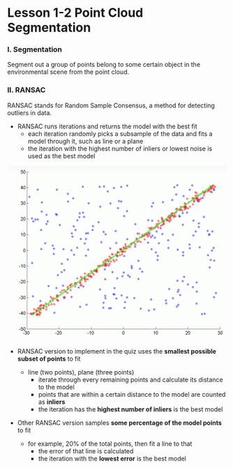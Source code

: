 # Lesson 1-2 Point Cloud Segmentation

### I. Segmentation

Segment out a group of points belong to some certain object in the environmental scene from the point cloud.

### II. RANSAC

RANSAC stands for Random Sample Consensus, a method for detecting outliers in data.

- RANSAC runs iterations and returns the model with the best fit
    * each iteration randomly picks a subsample of the data and fits a model through it, such as line or a plane
    * the iteration with the highest number of inliers or lowest noise is used as the best model

<img src="media/ransac-line-model.png" width="800" height="400" />

- RANSAC version to implement in the quiz uses the **smallest possible subset of points** to fit
    * line (two points), plane (three points)
        + iterate through every remaining points and calculate its distance to the model
        + points that are within a certain distance to the model are counted as **inliers**
        + the iteration has the **highest number of inliers** is the best model

- Other RANSAC version samples **some percentage of the model points** to fit
    * for example, 20% of the total points, then fit a line to that
        + the error of that line is calculated
        + the iteration with the **lowest error** is the best model